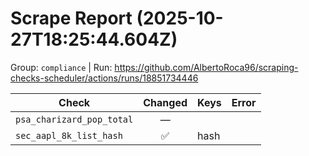 # Scrape Report (2025-10-27T18:25:44.604Z)

Group: `compliance`  |  Run: https://github.com/AlbertoRoca96/scraping-checks-scheduler/actions/runs/18851734446

| Check | Changed | Keys | Error |
|---|:---:|:--|:--|
| `psa_charizard_pop_total` | — |  |  |
| `sec_aapl_8k_list_hash` | ✅ | hash |  |
